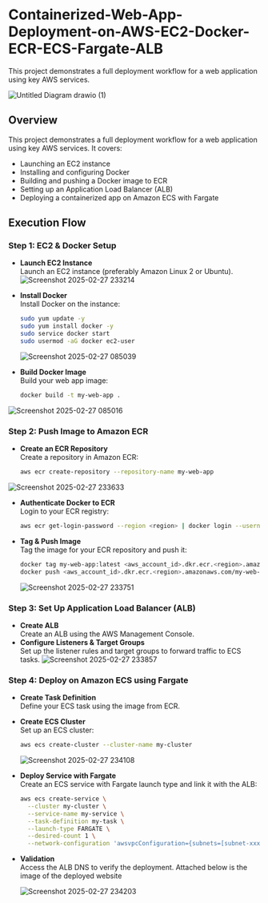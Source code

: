 # Containerized-Web-App-Deployment-on-AWS-EC2-Docker-ECR-ECS-Fargate-ALB
This project demonstrates a full deployment workflow for a web application using key AWS services. 

![Untitled Diagram drawio (1)](https://github.com/user-attachments/assets/5b5a3130-5624-4e2c-b8ba-a5e8f1afda93)

## Overview
This project demonstrates a full deployment workflow for a web application using key AWS services. It covers:
+ Launching an EC2 instance
+ Installing and configuring Docker
+ Building and pushing a Docker image to ECR
+ Setting up an Application Load Balancer (ALB)
+ Deploying a containerized app on Amazon ECS with Fargate

## Execution Flow

### Step 1: EC2 & Docker Setup
+ **Launch EC2 Instance**  
  Launch an EC2 instance (preferably Amazon Linux 2 or Ubuntu).
![Screenshot 2025-02-27 233214](https://github.com/user-attachments/assets/ac8c2063-954f-409d-9a21-b1649e6bd597)

+ **Install Docker**  
  Install Docker on the instance:
  ```sh
  sudo yum update -y
  sudo yum install docker -y
  sudo service docker start
  sudo usermod -aG docker ec2-user
  ```
  ![Screenshot 2025-02-27 085039](https://github.com/user-attachments/assets/e763fe2e-294b-4371-b8e5-aaeb1ab1d9b4)


+ **Build Docker Image**  
  Build your web app image:
  ```sh
  docker build -t my-web-app .
  ```
![Screenshot 2025-02-27 085016](https://github.com/user-attachments/assets/3ebc6ac6-4a01-4c14-93c0-7e88864567b4)

### Step 2: Push Image to Amazon ECR
+ **Create an ECR Repository**  
  Create a repository in Amazon ECR:
  ```sh
  aws ecr create-repository --repository-name my-web-app
  ```
![Screenshot 2025-02-27 233633](https://github.com/user-attachments/assets/b33192cf-380a-421a-91ef-993902fd7c54)

+ **Authenticate Docker to ECR**  
  Login to your ECR registry:
  ```sh
  aws ecr get-login-password --region <region> | docker login --username AWS --password-stdin <aws_account_id>.dkr.ecr.<region>.amazonaws.com
  ```

+ **Tag & Push Image**  
  Tag the image for your ECR repository and push it:
  ```sh
  docker tag my-web-app:latest <aws_account_id>.dkr.ecr.<region>.amazonaws.com/my-web-app:latest
  docker push <aws_account_id>.dkr.ecr.<region>.amazonaws.com/my-web-app:latest
  ```
  ![Screenshot 2025-02-27 233751](https://github.com/user-attachments/assets/f952464e-f328-452f-8390-27e2f9300f8f)


### Step 3: Set Up Application Load Balancer (ALB)
+ **Create ALB**  
  Create an ALB using the AWS Management Console.
+ **Configure Listeners & Target Groups**  
  Set up the listener rules and target groups to forward traffic to ECS tasks.
![Screenshot 2025-02-27 233857](https://github.com/user-attachments/assets/0372bd11-7c0d-401a-8781-a60ba3d386c8)

### Step 4: Deploy on Amazon ECS using Fargate
+ **Create Task Definition**  
  Define your ECS task using the image from ECR.
+ **Create ECS Cluster**  
  Set up an ECS cluster:
  ```sh
  aws ecs create-cluster --cluster-name my-cluster
  ```
  ![Screenshot 2025-02-27 234108](https://github.com/user-attachments/assets/04ff1719-5315-41c3-95b3-9f517995e375)

+ **Deploy Service with Fargate**  
  Create an ECS service with Fargate launch type and link it with the ALB:
  ```sh
  aws ecs create-service \
    --cluster my-cluster \
    --service-name my-service \
    --task-definition my-task \
    --launch-type FARGATE \
    --desired-count 1 \
    --network-configuration 'awsvpcConfiguration={subnets=[subnet-xxx],securityGroups=[sg-xxx],assignPublicIp="ENABLED"}'
  ```
+ **Validation**  
  Access the ALB DNS to verify the deployment.
Attached below is the image of the deployed website


  ![Screenshot 2025-02-27 234203](https://github.com/user-attachments/assets/d2ca460a-5b3a-4b51-912c-d46b895da545)
